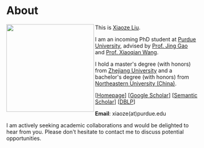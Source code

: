 # About

<a href="url"><img src="https://xz-liu.github.io/img/cat_photo.jpg" align="left" width="230" ></a>
This is [Xiaoze Liu](https://xz-liu.github.io/). 


I am an incoming PhD student at [Purdue University](https://purdue.edu/), advised by [Prof. Jing Gao](https://engineering.purdue.edu/~jinggao/index.html) and [Prof. Xiaoqian Wang](https://engineering.purdue.edu/~joywang/).

I hold a master's degree (with honors) from [Zhejiang University](https://www.zju.edu.cn/) and a bachelor's degree (with honors) from [Northeastern University (China)](https://www.neu.edu.cn/).


[[Homepage](https://xz-liu.github.io/)]
[[Google Scholar](https://scholar.google.com/citations?hl=zh-TW&user=MaIQOwsAAAAJ&view_op=list_works&sortby=pubdate)]
[[Semantic Scholar](https://www.semanticscholar.org/author/2109052548)]
[[DBLP](https://dblp.uni-trier.de/pid/239/4537.html)]

**Email**: xiaoze(at)purdue.edu

I am actively seeking academic collaborations and would be delighted to hear from you. Please don't hesitate to contact me to discuss potential opportunities.
